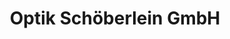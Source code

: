 ---
title: "Optik Schöberlein GmbH"
url: /rotenburg-an-der-fulda/optik-schoeberlein-gmbh/
shop: Optiker
---
